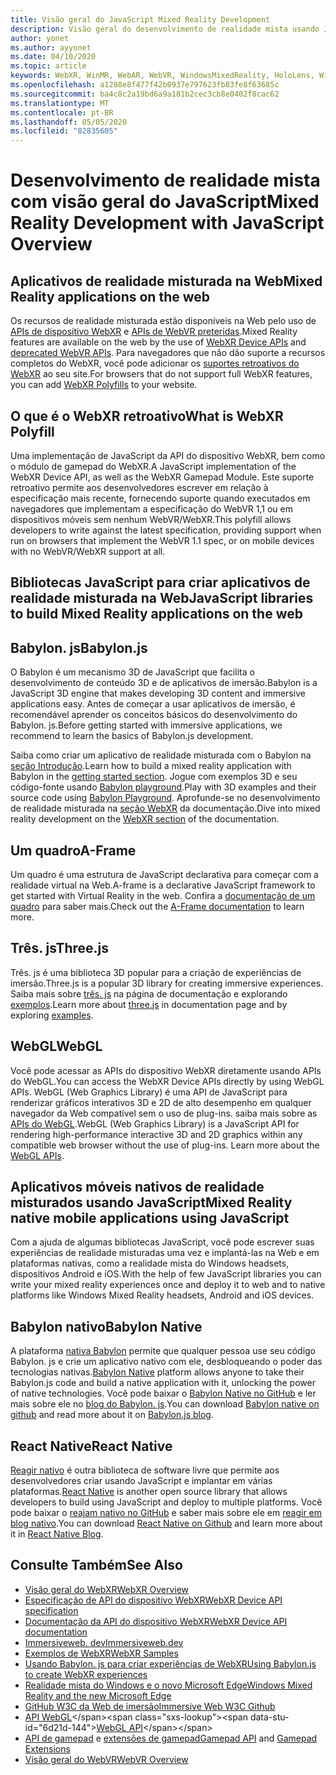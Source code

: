 ```yaml
---
title: Visão geral do JavaScript Mixed Reality Development
description: Visão geral do desenvolvimento de realidade mista usando JavaScript para fones de ouvido de imersão Web, móvel e Windows.
author: yonet
ms.author: ayyonet
ms.date: 04/10/2020
ms.topic: article
keywords: WebXR, WinMR, WebAR, WebVR, WindowsMixedReality, HoloLens, Windows Mixed Reality, Web VR, Web XR, Web Mr, Web ar, 360, 360 vídeo, 360 vídeos, 360 Photo, 360 fotos, 360 Content, imersão Web, imersão-Web, IW, immersiveweb
ms.openlocfilehash: a1288e8f477f42b0937e797623fb83fe8f63685c
ms.sourcegitcommit: ba4c8c2a19bd6a9a181b2cec3cb8e0402f8cac62
ms.translationtype: MT
ms.contentlocale: pt-BR
ms.lasthandoff: 05/05/2020
ms.locfileid: "82835605"
---
```

# <a name="mixed-reality-development-with-javascript-overview"></a><span data-ttu-id="6d21d-104">Desenvolvimento de realidade mista com visão geral do JavaScript</span><span class="sxs-lookup"><span data-stu-id="6d21d-104">Mixed Reality Development with JavaScript Overview</span></span>

## <a name="mixed-reality-applications-on-the-web"></a><span data-ttu-id="6d21d-105">Aplicativos de realidade misturada na Web</span><span class="sxs-lookup"><span data-stu-id="6d21d-105">Mixed Reality applications on the web</span></span>

<span data-ttu-id="6d21d-106">Os recursos de realidade misturada estão disponíveis na Web pelo uso de [APIs de dispositivo WebXR](https://developer.mozilla.org/en-US/docs/Web/API/WebXR_Device_API) e [APIs de WebVR preteridas](webxr-overview.md).</span><span class="sxs-lookup"><span data-stu-id="6d21d-106">Mixed Reality features are available on the web by the use of [WebXR Device APIs](https://developer.mozilla.org/en-US/docs/Web/API/WebXR_Device_API) and [deprecated WebVR APIs](webxr-overview.md).</span></span> <span data-ttu-id="6d21d-107">Para navegadores que não dão suporte a recursos completos do WebXR, você pode adicionar os [suportes retroativos do WebXR](https://github.com/immersive-web/webxr-polyfill) ao seu site.</span><span class="sxs-lookup"><span data-stu-id="6d21d-107">For browsers that do not support full WebXR features, you can add [WebXR Polyfills](https://github.com/immersive-web/webxr-polyfill) to your website.</span></span>

## <a name="what-is-webxr-polyfill"></a><span data-ttu-id="6d21d-108">O que é o WebXR retroativo</span><span class="sxs-lookup"><span data-stu-id="6d21d-108">What is WebXR Polyfill</span></span>

<span data-ttu-id="6d21d-109">Uma implementação de JavaScript da API do dispositivo WebXR, bem como o módulo de gamepad do WebXR.</span><span class="sxs-lookup"><span data-stu-id="6d21d-109">A JavaScript implementation of the WebXR Device API, as well as the WebXR Gamepad Module.</span></span> <span data-ttu-id="6d21d-110">Este suporte retroativo permite aos desenvolvedores escrever em relação à especificação mais recente, fornecendo suporte quando executados em navegadores que implementam a especificação do WebVR 1,1 ou em dispositivos móveis sem nenhum WebVR/WebXR.</span><span class="sxs-lookup"><span data-stu-id="6d21d-110">This polyfill allows developers to write against the latest specification, providing support when run on browsers that implement the WebVR 1.1 spec, or on mobile devices with no WebVR/WebXR support at all.</span></span>

## <a name="javascript-libraries-to-build-mixed-reality-applications-on-the-web"></a><span data-ttu-id="6d21d-111">Bibliotecas JavaScript para criar aplicativos de realidade misturada na Web</span><span class="sxs-lookup"><span data-stu-id="6d21d-111">JavaScript libraries to build Mixed Reality applications on the web</span></span>

## <a name="babylonjs"></a><span data-ttu-id="6d21d-112">Babylon. js</span><span class="sxs-lookup"><span data-stu-id="6d21d-112">Babylon.js</span></span>

<span data-ttu-id="6d21d-113">O Babylon é um mecanismo 3D de JavaScript que facilita o desenvolvimento de conteúdo 3D e de aplicativos de imersão.</span><span class="sxs-lookup"><span data-stu-id="6d21d-113">Babylon is a JavaScript 3D engine that makes developing 3D content and immersive applications easy.</span></span> <span data-ttu-id="6d21d-114">Antes de começar a usar aplicativos de imersão, é recomendável aprender os conceitos básicos do desenvolvimento do Babylon. js.</span><span class="sxs-lookup"><span data-stu-id="6d21d-114">Before getting started with immersive applications, we recommend to learn the basics of Babylon.js development.</span></span>

<span data-ttu-id="6d21d-115">Saiba como criar um aplicativo de realidade misturada com o Babylon na [seção Introdução](https://doc.babylonjs.com/).</span><span class="sxs-lookup"><span data-stu-id="6d21d-115">Learn how to build a mixed reality application with Babylon in the [getting started section](https://doc.babylonjs.com/).</span></span> <span data-ttu-id="6d21d-116">Jogue com exemplos 3D e seu código-fonte usando [Babylon playground](https://doc.babylonjs.com/examples/).</span><span class="sxs-lookup"><span data-stu-id="6d21d-116">Play with 3D examples and their source code using [Babylon Playground](https://doc.babylonjs.com/examples/).</span></span> <span data-ttu-id="6d21d-117">Aprofunde-se no desenvolvimento de realidade misturada na [seção WebXR](https://doc.babylonjs.com/how_to/introduction_to_webxr) da documentação.</span><span class="sxs-lookup"><span data-stu-id="6d21d-117">Dive into mixed reality development on the [WebXR section](https://doc.babylonjs.com/how_to/introduction_to_webxr) of the documentation.</span></span> 

## <a name="a-frame"></a><span data-ttu-id="6d21d-118">Um quadro</span><span class="sxs-lookup"><span data-stu-id="6d21d-118">A-Frame</span></span>

<span data-ttu-id="6d21d-119">Um quadro é uma estrutura de JavaScript declarativa para começar com a realidade virtual na Web.</span><span class="sxs-lookup"><span data-stu-id="6d21d-119">A-frame is a declarative JavaScript framework to get started with Virtual Reality in the web.</span></span> <span data-ttu-id="6d21d-120">Confira a [documentação de um quadro](https://aframe.io/) para saber mais.</span><span class="sxs-lookup"><span data-stu-id="6d21d-120">Check out the [A-Frame documentation](https://aframe.io/) to learn more.</span></span>

## <a name="threejs"></a><span data-ttu-id="6d21d-121">Três. js</span><span class="sxs-lookup"><span data-stu-id="6d21d-121">Three.js</span></span>

<span data-ttu-id="6d21d-122">Três. js é uma biblioteca 3D popular para a criação de experiências de imersão.</span><span class="sxs-lookup"><span data-stu-id="6d21d-122">Three.js is a popular 3D library for creating immersive experiences.</span></span> <span data-ttu-id="6d21d-123">Saiba mais sobre [três. js](https://threejs.org/docs/index.html#manual/en/introduction/Creating-a-scene) na página de documentação e explorando [exemplos](https://threejs.org/examples/#webgl_animation_cloth).</span><span class="sxs-lookup"><span data-stu-id="6d21d-123">Learn more about [three.js](https://threejs.org/docs/index.html#manual/en/introduction/Creating-a-scene) in documentation page and by exploring [examples](https://threejs.org/examples/#webgl_animation_cloth).</span></span>

## <a name="webgl"></a><span data-ttu-id="6d21d-124">WebGL</span><span class="sxs-lookup"><span data-stu-id="6d21d-124">WebGL</span></span>

<span data-ttu-id="6d21d-125">Você pode acessar as APIs do dispositivo WebXR diretamente usando APIs do WebGL.</span><span class="sxs-lookup"><span data-stu-id="6d21d-125">You can access the WebXR Device APIs directly by using WebGL APIs.</span></span> <span data-ttu-id="6d21d-126">WebGL (Web Graphics Library) é uma API de JavaScript para renderizar gráficos interativos 3D e 2D de alto desempenho em qualquer navegador da Web compatível sem o uso de plug-ins. saiba mais sobre as [APIs do WebGL](https://developer.mozilla.org/en-US/docs/Web/API/WebGL_API).</span><span class="sxs-lookup"><span data-stu-id="6d21d-126">WebGL (Web Graphics Library) is a JavaScript API for rendering high-performance interactive 3D and 2D graphics within any compatible web browser without the use of plug-ins. Learn more about the [WebGL APIs](https://developer.mozilla.org/en-US/docs/Web/API/WebGL_API).</span></span>

## <a name="mixed-reality-native-mobile-applications-using-javascript"></a><span data-ttu-id="6d21d-127">Aplicativos móveis nativos de realidade misturados usando JavaScript</span><span class="sxs-lookup"><span data-stu-id="6d21d-127">Mixed Reality native mobile applications using JavaScript</span></span>

<span data-ttu-id="6d21d-128">Com a ajuda de algumas bibliotecas JavaScript, você pode escrever suas experiências de realidade misturadas uma vez e implantá-las na Web e em plataformas nativas, como a realidade mista do Windows headsets, dispositivos Android e iOS.</span><span class="sxs-lookup"><span data-stu-id="6d21d-128">With the help of few JavaScript libraries you can write your mixed reality experiences once and deploy it to web and to native platforms like Windows Mixed Reality headsets, Android and iOS devices.</span></span>

## <a name="babylon-native"></a><span data-ttu-id="6d21d-129">Babylon nativo</span><span class="sxs-lookup"><span data-stu-id="6d21d-129">Babylon Native</span></span>

<span data-ttu-id="6d21d-130">A plataforma [nativa Babylon](https://www.babylonjs.com/native/) permite que qualquer pessoa use seu código Babylon. js e crie um aplicativo nativo com ele, desbloqueando o poder das tecnologias nativas.</span><span class="sxs-lookup"><span data-stu-id="6d21d-130">[Babylon Native](https://www.babylonjs.com/native/) platform allows anyone to take their Babylon.js code and build a native application with it, unlocking the power of native technologies.</span></span> <span data-ttu-id="6d21d-131">Você pode baixar o [Babylon Native no GitHub](https://github.com/BabylonJS/BabylonNative) e ler mais sobre ele no [blog do Babylon. js](https://medium.com/@babylonjs/babylon-native-821f1694fffc).</span><span class="sxs-lookup"><span data-stu-id="6d21d-131">You can download [Babylon native on github](https://github.com/BabylonJS/BabylonNative) and read more about it on [Babylon.js blog](https://medium.com/@babylonjs/babylon-native-821f1694fffc).</span></span>

## <a name="react-native"></a><span data-ttu-id="6d21d-132">React Native</span><span class="sxs-lookup"><span data-stu-id="6d21d-132">React Native</span></span>

<span data-ttu-id="6d21d-133">[Reagir nativo](https://reactnative.dev/) é outra biblioteca de software livre que permite aos desenvolvedores criar usando JavaScript e implantar em várias plataformas.</span><span class="sxs-lookup"><span data-stu-id="6d21d-133">[React Native](https://reactnative.dev/) is another open source library that allows developers to build using JavaScript and deploy to multiple platforms.</span></span> <span data-ttu-id="6d21d-134">Você pode baixar o [reajam nativo no GitHub](https://github.com/facebook/react-native) e saber mais sobre ele em [reagir em blog nativo](https://reactnative.dev/blog/).</span><span class="sxs-lookup"><span data-stu-id="6d21d-134">You can download [React Native on Github](https://github.com/facebook/react-native) and learn more about it in [React Native Blog](https://reactnative.dev/blog/).</span></span>

## <a name="see-also"></a><span data-ttu-id="6d21d-135">Consulte Também</span><span class="sxs-lookup"><span data-stu-id="6d21d-135">See Also</span></span>

* [<span data-ttu-id="6d21d-136">Visão geral do WebXR</span><span class="sxs-lookup"><span data-stu-id="6d21d-136">WebXR Overview</span></span>](webxr-overview.md)
* [<span data-ttu-id="6d21d-137">Especificação de API do dispositivo WebXR</span><span class="sxs-lookup"><span data-stu-id="6d21d-137">WebXR Device API specification</span></span>](https://immersive-web.github.io/webxr/)
* [<span data-ttu-id="6d21d-138">Documentação da API do dispositivo WebXR</span><span class="sxs-lookup"><span data-stu-id="6d21d-138">WebXR Device API documentation</span></span>](https://developer.mozilla.org/en-US/docs/Web/API/WebXR_Device_API)
* [<span data-ttu-id="6d21d-139">Immersiveweb. dev</span><span class="sxs-lookup"><span data-stu-id="6d21d-139">Immersiveweb.dev</span></span>](https://immersiveweb.dev/)
* [<span data-ttu-id="6d21d-140">Exemplos de WebXR</span><span class="sxs-lookup"><span data-stu-id="6d21d-140">WebXR Samples</span></span>](https://immersive-web.github.io/webxr-samples/)
* [<span data-ttu-id="6d21d-141">Usando Babylon. js para criar experiências de WebXR</span><span class="sxs-lookup"><span data-stu-id="6d21d-141">Using Babylon.js to create WebXR experiences</span></span>](https://doc.babylonjs.com/how_to/introduction_to_webxr)
* [<span data-ttu-id="6d21d-142">Realidade mista do Windows e o novo Microsoft Edge</span><span class="sxs-lookup"><span data-stu-id="6d21d-142">Windows Mixed Reality and the new Microsoft Edge</span></span>](https://docs.microsoft.com/windows/mixed-reality/new-microsoft-edge#introducing-the-new-microsoft-edge)
* [<span data-ttu-id="6d21d-143">GitHub W3C da Web de imersão</span><span class="sxs-lookup"><span data-stu-id="6d21d-143">Immersive Web W3C Github</span></span>](https://github.com/immersive-web)
* <span data-ttu-id="6d21d-144">[API WebGL](https://msdn.microsoft.com/library/bg182648(v=vs.85).aspx)</span><span class="sxs-lookup"><span data-stu-id="6d21d-144">[WebGL API](https://msdn.microsoft.com/library/bg182648(v=vs.85).aspx)</span></span>
* <span data-ttu-id="6d21d-145">[API de gamepad](https://msdn.microsoft.com/library/dn743630(v=vs.85).aspx) e [extensões de gamepad](https://w3c.github.io/gamepad/extensions.html)</span><span class="sxs-lookup"><span data-stu-id="6d21d-145">[Gamepad API](https://msdn.microsoft.com/library/dn743630(v=vs.85).aspx) and [Gamepad Extensions](https://w3c.github.io/gamepad/extensions.html)</span></span>
* [<span data-ttu-id="6d21d-146">Visão geral do WebVR</span><span class="sxs-lookup"><span data-stu-id="6d21d-146">WebVR Overview</span></span>](webvr-overview.md)
